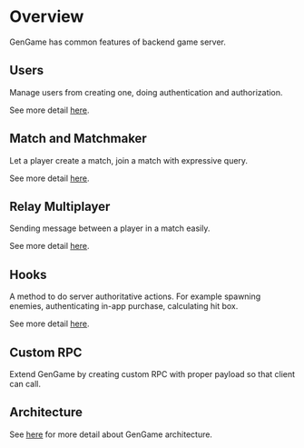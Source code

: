 # Overview

GenGame has common features of backend game server.

## Users

Manage users from creating one, doing authentication and authorization.

See more detail <u>[here](/docs/users.md)</u>.

<!-- 1. Users
2. Accounts
3. Authentication
4. Authorization
5. Groups -->

## Match and Matchmaker

Let a player create a match, join a match with expressive query.

See more detail <u>[here](/docs/match_and_matchmaker.md)</u>.

## Relay Multiplayer

Sending message between a player in a match easily.

See more detail <u>[here](/docs/relay.md)</u>.

<!-- ## Notifications -->

## Hooks

A method to do server authoritative actions. For example spawning enemies, authenticating in-app purchase, calculating hit box.

See more detail <u>[here](/docs/hooks)</u>.

## Custom RPC

Extend GenGame by creating custom RPC with proper payload so that client can call.

## Architecture

See <u>[here](/docs/architecture.md)</u> for more detail about GenGame architecture.
